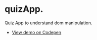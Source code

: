 # quizApp.
Quiz App to understand dom manipulation.

- [View demo on Codepen](https://codepen.io/Faustin250/pen/jOPLwvW)
 
